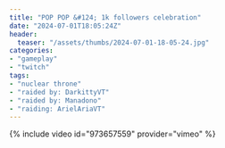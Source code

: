 ```yaml
---
title: "POP POP &#124; 1k followers celebration"
date: "2024-07-01T18:05:24Z"
header:
  teaser: "/assets/thumbs/2024-07-01-18-05-24.jpg"
categories:
- "gameplay"
- "twitch"
tags:
- "nuclear throne"
- "raided by: DarkittyVT"
- "raided by: Manadono"
- "raiding: ArielAriaVT"
---
```

{% include video id="973657559" provider="vimeo" %}
